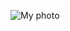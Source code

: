![My photo](https://scontent-mrs2-2.xx.fbcdn.net/v/t1.0-9/83678983_4100469553312271_6570458806419980288_o.jpg?_nc_cat=110&ccb=2&_nc_sid=09cbfe&_nc_ohc=yCr0s4p9yqgAX__4WCI&_nc_ht=scontent-mrs2-2.xx&oh=a60c93e1772cf093771799c3175f751e&oe=5FD69DA6)
